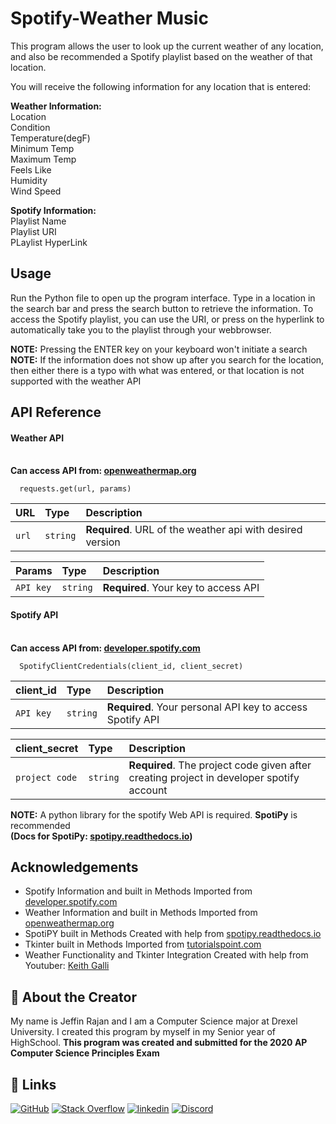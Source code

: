 
# Spotify-Weather Music

This program allows the user to look up the current weather of any location, and also be recommended a Spotify playlist based on the weather of that location. 

You will receive the following information for any location that is entered:

**Weather Information:**\
Location\
Condition\
Temperature(degF)\
Minimum Temp\
Maximum Temp\
Feels Like\
Humidity\
Wind Speed

**Spotify Information:**\
Playlist Name\
Playlist URI\
PLaylist HyperLink





## Usage
Run the Python file to open up the program interface. Type in a location in the search bar and press the search button to retrieve the information. To access the Spotify playlist, you can use the URI, or press on the hyperlink to automatically take you to the playlist through your webbrowser.

**NOTE:** Pressing the ENTER key on your keyboard won't initiate a search\
**NOTE:** If the information does not show up after you search for the location, then either there is a typo with what was entered, or that location is not supported with the weather API


## API Reference

#### Weather API
\
**Can access API from: [openweathermap.org](https://openweathermap.org/)**

```
  requests.get(url, params)
```

| URL       | Type     | Description                                               |
| :-------- | :------- | :---------------------------------------------------------|
| `url`     | `string` | **Required**. URL of the weather api with desired version |


| Params | Type     | Description                             |
| :-------- | :------- | :------------------------------------|
| `API key` | `string` | **Required**. Your key to access API |



#### Spotify API
\
**Can access API from: [developer.spotify.com](https://developer.spotify.com/)**

```
  SpotifyClientCredentials(client_id, client_secret)
```

| client_id | Type     | Description                                               |
| :-------- | :------- | :---------------------------------------------------------|
| `API key` | `string` | **Required**. Your personal API key to access Spotify API |

| client_secret | Type     | Description                                                                              |
| :--------     | :------- | :---------------------------------------------------------                               |
| `project code`| `string` | **Required**. The project code given after creating project in developer spotify account |

**NOTE:** A python library for the spotify Web API is required. **SpotiPy** is recommended \
**(Docs for SpotiPy: [spotipy.readthedocs.io](https://spotipy.readthedocs.io/en/master/))**






## Acknowledgements

 - Spotify Information and built in Methods Imported from [developer.spotify.com](https://developer.spotify.com/)
 - Weather Information and built in Methods Imported from [openweathermap.org](https://openweathermap.org/)
 - SpotiPY built in Methods Created with help from [spotipy.readthedocs.io](https://spotipy.readthedocs.io/en/master/)
 - Tkinter built in Methods Imported from [tutorialspoint.com](https://tutorialspoint.dev/language/python/python-gui-tkinter)
 - Weather Functionality and Tkinter Integration Created with help from Youtuber: [Keith Galli](https://www.youtube.com/c/KGMIT/featured)
 

## 🚀 About the Creator
My name is Jeffin Rajan and I am a Computer Science major at Drexel University. I created this program by myself in my Senior year of HighSchool. **This program was created and submitted for the 2020 AP Computer Science Principles Exam**


## 🔗 Links
[![GitHub](https://img.shields.io/badge/github-%23121011.svg?style=for-the-badge&logo=github&logoColor=white)](http://www.github.com/JeffinKR924)
[![Stack Overflow](https://img.shields.io/badge/-Stackoverflow-FE7A16?style=for-the-badge&logo=stack-overflow&logoColor=white)](https://www.stackoverflow.com/users/19504427/jeffin-rajan)
[![linkedin](https://img.shields.io/badge/linkedin-0A66C2?style=for-the-badge&logo=linkedin&logoColor=white)](www.linkedin.com/in/jeffin-k-rajan)
[![Discord](https://img.shields.io/badge/Discord-%237289DA.svg?style=for-the-badge&logo=discord&logoColor=white)](https://discordapp.com/users/750429356739788933/)


